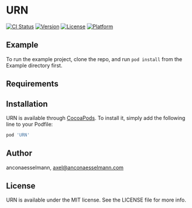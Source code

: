 # URN

[![CI Status](https://img.shields.io/travis/anconaesselmann/URN.svg?style=flat)](https://travis-ci.org/anconaesselmann/URN)
[![Version](https://img.shields.io/cocoapods/v/URN.svg?style=flat)](https://cocoapods.org/pods/URN)
[![License](https://img.shields.io/cocoapods/l/URN.svg?style=flat)](https://cocoapods.org/pods/URN)
[![Platform](https://img.shields.io/cocoapods/p/URN.svg?style=flat)](https://cocoapods.org/pods/URN)

## Example

To run the example project, clone the repo, and run `pod install` from the Example directory first.

## Requirements

## Installation

URN is available through [CocoaPods](https://cocoapods.org). To install
it, simply add the following line to your Podfile:

```ruby
pod 'URN'
```

## Author

anconaesselmann, axel@anconaesselmann.com

## License

URN is available under the MIT license. See the LICENSE file for more info.
